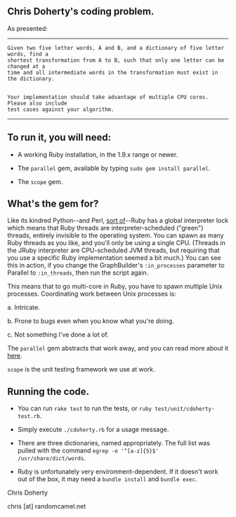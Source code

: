 ## Chris Doherty's coding problem.

As presented:

-------

    Given two five letter words, A and B, and a dictionary of five letter words, find a
    shortest transformation from A to B, such that only one letter can be changed at a
    time and all intermediate words in the transformation must exist in the dictionary.


    Your implementation should take advantage of multiple CPU cores. Please also include
    test cases against your algorithm.

------

## To run it, you will need:

- A working Ruby installation, in the 1.9.x range or newer.

- The `parallel` gem, available by typing `sudo gem install parallel`.

- The `scope` gem.


## What's the gem for?

Like its kindred Python--and Perl, [sort of](http://perldoc.perl.org/threads.html)--Ruby
has a global interpreter lock which means that Ruby threads are interpreter-scheduled
("green") threads, entirely invisible to the operating system. You can spawn as many Ruby
threads as you like, and you'll only be using a single CPU. (Threads in the JRuby
interpreter are CPU-scheduled JVM threads, but requiring that you use a specific Ruby
implementation seemed a bit much.) You can see this in action, if you change the
GraphBuilder's `:in_processes` parameter to Parallel to `:in_threads`, then run the script
again.

This means that to go multi-core in Ruby, you have to spawn multiple Unix
processes. Coordinating work between Unix processes is:

a. Intricate.

b. Prone to bugs even when you know what you're doing.

c. Not something I've done a lot of.

The `parallel` gem abstracts that work away, and you can read more about it
[here](https://github.com/grosser/parallel).

`scope` is the unit testing framework we use at work.

## Running the code.

- You can run `rake test` to run the tests, or `ruby test/unit/cdoherty-test.rb`.

- Simply execute `./cdoherty.rb` for a usage message.

- There are three dictionaries, named appropriately. The full list was pulled with the
   command `egrep -e '^[a-z]{5}$' /usr/share/dict/words`.

- Ruby is unfortunately very environment-dependent. If it doesn't work out of the box, it
   may need a `bundle install` and `bundle exec`.

Chris Doherty

chris [at] randomcamel.net


